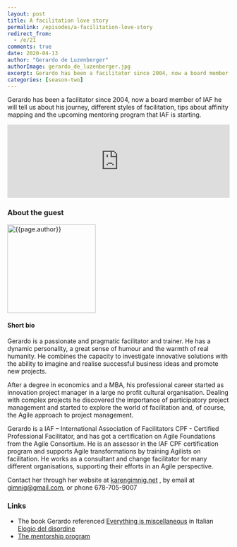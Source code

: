 ```yaml
---
layout: post
title: A facilitation love story
permalink: /episodes/a-facilitation-love-story
redirect_from: 
  - /e/21
comments: true
date: 2020-04-13
author: "Gerardo de Luzenberger"
authorImage: gerardo_de_luzenberger.jpg
excerpt: Gerardo has been a facilitator since 2004, now a board member of IAF he will tell us about his journey, different styles of facilitation, tips about affinity mapping and the upcoming mentoring program that IAF is starting.
categories: [season-two]
---
```


Gerardo has been a facilitator since 2004, now a board member of IAF he will tell us about his journey, different styles of facilitation, tips about affinity mapping and the upcoming mentoring program that IAF is starting.

<iframe width="100%" height="166" scrolling="no" frameborder="no" allow="autoplay" src="https://w.soundcloud.com/player/?url=https%3A//api.soundcloud.com/tracks/795231730%3Fsecret_token%3Ds-NxbD9HgeJR9&color=%23ff5500&auto_play=false&hide_related=false&show_comments=true&show_user=true&show_reposts=false&show_teaser=true"></iframe>

### About the guest

<img width="200px" src="/assets/{{page.authorImage}}" alt="{{page.author}}">

#### Short bio 

Gerardo is a passionate and pragmatic facilitator and trainer. He has a dynamic personality, a great sense of humour and the warmth of real humanity. He combines the capacity to investigate innovative solutions with the ability to imagine and realise successful business ideas and promote new projects.
 
After a degree in economics and a MBA, his professional career started as innovation project manager in a large no profit cultural organisation. Dealing with complex projects he discovered the importance of participatory project management and started to explore the world of facilitation and, of course, the Agile approach to project management.
 
Gerardo is a IAF – International Association of Facilitators CPF - Certified Professional Facilitator, and has got a certification on Agile Foundations from the Agile Consortium.
He is an assessor in the IAF CPF certification program and supports Agile transformations by training Agilists on facilitation. He works as a consultant and change facilitator for many different organisations, supporting their efforts in an Agile perspective. 

Contact her through her website at <a href="karengimnig.net">karengimnig.net</a> , by email at <a href="mailto:gimnig@gmail.com">gimnig@gmail.com</a>, or phone 678-705-9007

### Links

* The book Gerardo referenced [Everything is miscellaneous](https://www.amazon.com/Everything-Miscellaneous-Power-Digital-Disorder/dp/0805088113) in Italian [Elogio del disordine](https://www.ibs.it/elogio-del-disordine-regole-del-libro-david-weinberger/e/9788817039116)
* [The mentorship program](https://www.iaf-world.org/site/global-mentorship-program)